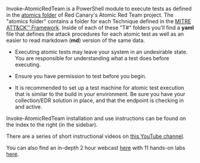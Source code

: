 Invoke-AtomicRedTeam is a PowerShell module to execute tests as defined in the [atomics folder](https://github.com/redcanaryco/atomic-red-team/tree/master/atomics) of Red Canary's Atomic Red Team project. The "atomics folder" contains a folder for each Technique defined in the [MITRE ATT&CK™ Framework](https://attack.mitre.org/matrices/enterprise/). Inside of each of these "T#" folders you'll find a **yaml** file that defines the attack procedures for each atomic test as well as an easier to read markdown (**md**) version of the same data.

* Executing atomic tests may leave your system in an undesirable state. You are responsible for understanding what a test does before executing.

* Ensure you have permission to test before you begin.

* It is recommended to set up a test machine for atomic test execution that is similar to the build in your environment. Be sure you have your collection/EDR solution in place, and that the endpoint is checking in and active.

Invoke-AtomicRedTeam installation and use instructions can be found on the index to the right (in the sidebar).

There are a series of short instructional videos on [this YouTube channel](https://www.youtube.com/playlist?list=PL92eUXSF717W9TCfZzLca6DmlFXFIu8p6).

You can also find an in-depth 2 hour webcast [here](https://www.youtube.com/watch?v=d_E-hfKQ5Hw) with 11 hands-on labs [here](https://docs.google.com/document/d/1c8_WRHp68Py9kyMYqMrs6aQ6ppcfLouV8jQ07UY27yE/edit).

